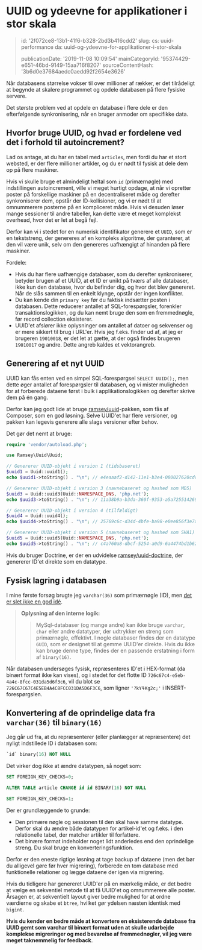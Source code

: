 UUID og ydeevne for applikationer i stor skala
==============================================

> id: '2f072ce8-13b1-41f6-b328-2bd3b416cdd2'
> slug:
> 	cs: uuid-performance
> 	da: uuid-og-ydeevne-for-applikationer-i-stor-skala
> 
> publicationDate: '2019-11-08 10:09:54'
> mainCategoryId: '95374429-e651-46bd-9149-15aa716f8207'
> sourceContentHash: '3b6d0e37684aedc0aedd92f2654e3626'

Når databasens størrelse vokser til over millioner af rækker, er det tilrådeligt at begynde at skalere programmet og opdele databasen på flere fysiske servere.

Det største problem ved at opdele en database i flere dele er den efterfølgende synkronisering, når en bruger anmoder om specifikke data.

Hvorfor bruge UUID, og hvad er fordelene ved det i forhold til autoincrement?
--------------------------------------------------------

Lad os antage, at du har en tabel med `articles`, men fordi du har et stort websted, er der flere millioner artikler, og du er nødt til fysisk at dele dem op på flere maskiner.

Hvis vi skulle bruge et almindeligt heltal som `id` (primærnøgle) med indstillingen autoincrement, ville vi meget hurtigt opdage, at når vi opretter poster på forskellige maskiner på en decentraliseret måde og derefter synkroniserer dem, opstår der ID-kollisioner, og vi er nødt til at omnummerere posterne på en kompliceret måde. Hvis vi desuden løser mange sessioner til andre tabeller, kan dette være et meget komplekst overhead, hvor det er let at begå fejl.

Derfor kan vi i stedet for en numerisk identifikator generere et `UUID`, som er en tekststreng, der genereres af en kompleks algoritme, der garanterer, at den vil være unik, selv om den genereres uafhængigt af hinanden på flere maskiner.

Fordele:

- Hvis du har flere uafhængige databaser, som du derefter synkroniserer, betyder brugen af et UUID, at et ID er unikt på tværs af alle databaser, ikke kun den database, hvor du befinder dig, og hvor det blev genereret. Når de slås sammen til en enkelt klynge, opstår der ingen konflikter.
- Du kan kende din `primary key` før du faktisk indsætter posten i databasen. Dette reducerer antallet af SQL-forespørgsler, forenkler transaktionslogikken, og du kan nemt bruge den som en fremmednøgle, før record collection eksisterer.
- UUID'et afslører ikke oplysninger om antallet af datoer og sekvenser og er mere sikkert til brug i URL'er. Hvis jeg f.eks. finder ud af, at jeg er brugeren `19010018`, er det let at gætte, at der også findes brugeren `19010017` og andre. Dette angreb kaldes et vektorangreb.

Generering af et nyt UUID
----------------------

UUID kan fås enten ved en simpel SQL-forespørgsel `SELECT UUID();`, men dette øger antallet af forespørgsler til databasen, og vi mister muligheden for at forberede dataene først i bulk i applikationslogikken og derefter skrive dem på én gang.

Derfor kan jeg godt lide at bruge <a href="https://github.com/ramsey/uuid">ramsey/uuid</a>-pakken, som fås af Composer, som en god løsning. Selve UUID'et har flere versioner, og pakken kan legevis generere alle slags versioner efter behov.

Det gør det nemt at bruge:

```php
require 'vendor/autoload.php';

use Ramsey\Uuid\Uuid;

// Genererer UUID-objekt i version 1 (tidsbaseret)
$uuid1 = Uuid::uuid1();
echo $uuid1->toString() . "\n"; // e4eaaaf2-d142-11e1-b3e4-080027620cdd

// Genererer UUID-objekt i version 3 (navnebaseret og hashed som MD5)
$uuid3 = Uuid::uuid3(Uuid::NAMESPACE_DNS, 'php.net');
echo $uuid3->toString() . "\n"; // 11a38b9a-b3da-360f-9353-a5a725514269

// Genererer UUID-objekt i version 4 (tilfældigt)
$uuid4 = Uuid::uuid4();
echo $uuid4->toString() . "\n"; // 25769c6c-d34d-4bfe-ba98-e0ee856f3e7a

// Genererer UUID-objekt i version 5 (navnebaseret og hashed som SHA1)
$uuid5 = Uuid::uuid5(Uuid::NAMESPACE_DNS, 'php.net');
echo $uuid5->toString() . "\n"; // c4a760a8-dbcf-5254-a0d9-6a4474bd1b62
```

Hvis du bruger Doctrine, er der en udvidelse <a href="https://github.com/ramsey/uuid-doctrine">ramsey/uuid-doctrine</a>, der genererer ID'et direkte som en datatype.

Fysisk lagring i databasen
---------------------------

I mine første forsøg brugte jeg `varchar(36)` som primærnøgle (ID), men <a href="https://www.facebook.com/groups/backendisti/permalink/2465260887049808/">det er slet ikke en god idé</a>.

> **Oplysning af den interne logik:**
>
> > MySql-databaser (og mange andre) kan ikke bruge `varchar`, `char` eller andre datatyper, der udtrykker en streng som primærnøgle, effektivt.
> I nogle databaser findes der en datatype `GUID`, som er designet til at gemme UUID'er direkte. Hvis du ikke kan bruge denne type, findes der en passende erstatning i form af `binary(16)`.

Når databasen undersøges fysisk, repræsenteres ID'et i HEX-format (da binært format ikke kan vises), og i stedet for det flotte ID `726c67c4-e5eb-4a4c-8fcc-031da5d6f3c6`, vil du blot se `726C67C67C4E5EB4A4C8FCC031DA5D6F3C6`, som ligner `'?kYߟKg2c;'` i INSERT-forespørgslen.

Konvertering af de oprindelige data fra `varchar(36)` til `binary(16)`
----------------------------------------------------

Jeg går ud fra, at du repræsenterer (eller planlægger at repræsentere) det nyligt indstillede ID i databasen som:

```sql
`id` binary(16) NOT NULL
```

Det virker dog ikke at ændre datatypen, så noget som:

```sql
SET FOREIGN_KEY_CHECKS=0;

ALTER TABLE article CHANGE id id BINARY(16) NOT NULL

SET FOREIGN_KEY_CHECKS=1;
```

Der er grundlæggende to grunde:

- Den primære nøgle og sessionen til den skal have samme datatype. Derfor skal du ændre både datatypen for artikel-id'et og f.eks. i den relationelle tabel, der matcher artikler til forfattere.
- Det binære format indeholder noget lidt anderledes end den oprindelige streng. Du skal bruge en konverteringsfunktion.

Derfor er den eneste rigtige løsning at tage backup af dataene (men det bør du alligevel gøre før hver migrering), forberede en tom database med funktionelle relationer og lægge dataene der igen via migrering.

Hvis du tidligere har genereret UUID'er på en mærkelig måde, er det bedre at vælge en sekventiel metode til at få UUID'et og omnummerere alle poster. Årsagen er, at sekventielt layout giver bedre mulighed for at ordne værdierne og skabe et `btree`, hvilket gør ydelsen næsten identisk med `bigint`.

**Hvis du kender en bedre måde at konvertere en eksisterende database fra UUID gemt som varchar til binært format uden at skulle udarbejde komplekse migreringer og med bevarelse af fremmednøgler, vil jeg være meget taknemmelig for feedback**.
